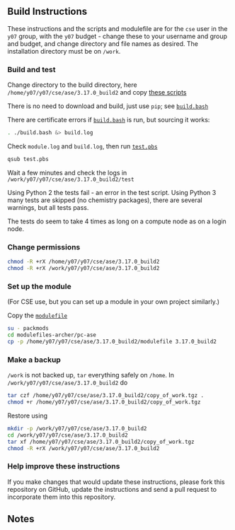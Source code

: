 Build Instructions
------------------

These instructions and the scripts and modulefile are for the `cse`
user in the `y07` group, with the `y07` budget - change these to your
username and group and budget, and change directory and file names as
desired.  The installation directory must be on `/work`.

### Build and test

Change directory to the build directory, here
`/home/y07/y07/cse/ase/3.17.0_build2` and copy [these scripts]()

There is no need to download and build, just use `pip`; see
[`build.bash`](build.bash)

There are certificate errors if [`build.bash`](build.bash) is run, but sourcing it
works:

```bash
. ./build.bash &> build.log
```

Check `module.log` and `build.log`, then run [`test.pbs`](test.pbs)

```bash
qsub test.pbs
```

Wait a few minutes and check the logs in
`/work/y07/y07/cse/ase/3.17.0_build2/test`

Using Python 2 the tests fail - an error in the test script.  Using
Python 3 many tests are skipped (no chemistry packages), there are
several warnings, but all tests pass.

The tests do seem to take 4 times as long on a compute node as on a
login node.


### Change permissions

```bash
chmod -R +rX /home/y07/y07/cse/ase/3.17.0_build2
chmod -R +rX /work/y07/y07/cse/ase/3.17.0_build2
```

### Set up the module

(For CSE use, but you can set up a module in your own project
similarly.)

Copy the [`modulefile`](modulefile)

```bash
su - packmods
cd modulefiles-archer/pc-ase
cp -p /home/y07/y07/cse/ase/3.17.0_build2/modulefile 3.17.0_build2
```

### Make a backup

`/work` is not backed up, `tar` everything safely on `/home`.  In
`/work/y07/y07/cse/ase/3.17.0_build2` do

```bash
tar czf /home/y07/y07/cse/ase/3.17.0_build2/copy_of_work.tgz .
chmod +r /home/y07/y07/cse/ase/3.17.0_build2/copy_of_work.tgz
```

Restore using

```bash
mkdir -p /work/y07/y07/cse/ase/3.17.0_build2
cd /work/y07/y07/cse/ase/3.17.0_build2
tar xf /home/y07/y07/cse/ase/3.17.0_build2/copy_of_work.tgz
chmod -R +rX /work/y07/y07/cse/ase/3.17.0_build2
```

### Help improve these instructions

If you make changes that would update these instructions, please fork
this repository on GitHub, update the instructions and send a pull
request to incorporate them into this repository.

Notes
-----
